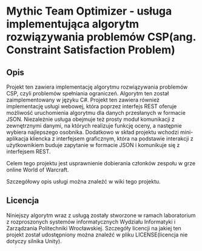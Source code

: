 # Mythic Team Optimizer - usługa implementująca algorytm rozwiązywania problemów CSP(ang. Constraint Satisfaction Problem)

## Opis

Projekt ten zawiera implementację algorytmu rozwiązywania problemów CSP, czyli problemów spełniania ograniczeń.
Algorytm ten został zaimplementowany w języku C#. Projekt ten zawiera również
implementację usługi webowej, która poprzez interfejs REST oferuje możliwość
uruchomienia algorytmu dla danych przesłanych w formacie JSON.
Niezależnie usługa obejmuje też prosty moduł komunikacji z zewnętrznymi danymi, na których realizuje funkcję oceny,
a następnie wybiera najlepszego osobnika.
Dodatkowo w skład projektu wchodzi mini-aplikacja kliencka z interfejsem graficznym, 
która na podstawie interakcji z użytkownikiem buduje zapytanie w formacie JSON i komunikuje się z interfejsem REST.

Celem tego projektu jest usprawnienie dobierania członków zespołu w grze online World of Warcraft.

Szczegółowy opis usługi można znaleźć w wiki tego projektu.

## Licencja

Niniejszy algorytm wraz z usługą zostały stworzone w ramach laboratorium z rozproszonych systemów informatycznych 
Wydziału Informatyki i Zarządzania Politechniki Wrocławskiej. 
Szczegóły licencji na jakiej ten projekt został udostępniony można znaleźć w pliku LICENSE(licencja nie dotyczy silnika Unity).
